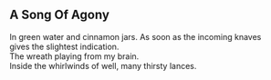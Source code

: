 A Song Of Agony
---------------
In green water and cinnamon jars. As soon as the incoming knaves  
gives the slightest indication.  
The wreath playing from my brain.  
Inside the whirlwinds of well, many thirsty lances.  
